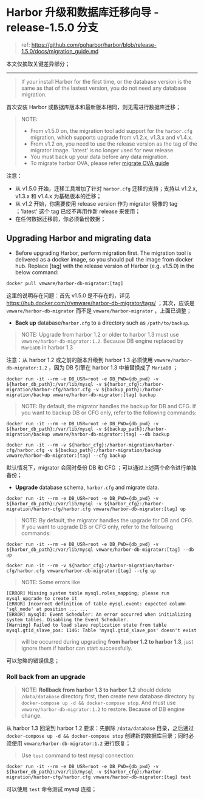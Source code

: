 # Harbor 升级和数据库迁移向导 - release-1.5.0 分支

> ref: https://github.com/goharbor/harbor/blob/release-1.5.0/docs/migration_guide.md

本文仅摘取关键差异部分；


----------


> If your install Harbor for the first time, or the database version is the same as that of the lastest version, you do not need any database migration.

首次安装 Harbor 或数据库版本和最新版本相同，则无需进行数据库迁移；

> NOTE:
>
> - From v1.5.0 on, the migration tool add support for the `harbor.cfg` migration, which supports upgrade from v1.2.x, v1.3.x and v1.4.x.
> - From v1.2 on, you need to use the release version as the tag of the migrator image. 'latest' is no longer used for new release.
> - You must back up your data before any data migration.
> - To migrate harbor OVA, please refer [migrate OVA guide](https://github.com/goharbor/harbor/blob/release-1.5.0/docs/migrate_ova_guide.md)

注意：

- 从 v1.5.0 开始，迁移工具增加了针对 `harbor.cfg` 迁移的支持；支持以 v1.2.x, v1.3.x 和 v1.4.x 为基础版本的迁移；
- 从 v1.2 开始，你需要使用 release version 作为 migrator 镜像的 tag ；'latest' 这个 tag 已经不再用作新 release 来使用；
- 在任何数据迁移前，你必须备份数据；


## Upgrading Harbor and migrating data

- Before upgrading Harbor, perform migration first. The migration tool is delivered as a docker image, so you should pull the image from docker hub. Replace [tag] with the release version of Harbor (e.g. v1.5.0) in the below command:

```
docker pull vmware/harbor-db-migrator:[tag]
```

这里的说明存在问题：首先 v1.5.0 是不存在的，详见 https://hub.docker.com/r/vmware/harbor-db-migrator/tags/ ；其次，应该是 `vmware/harbor-db-migrator` 而不是 `vmware/harbor-migrator` ，上面已调整；


- **Back up** database/`harbor.cfg` to a directory such as `/path/to/backup`.

> NOTE: Upgrade from harbor 1.2 or older to harbor 1.3 must use `vmware/harbor-db-migrator:1.2`. Because DB engine replaced by `MariaDB` in harbor 1.3

注意：从 harbor 1.2 或之前的版本升级到 harbor 1.3 必须使用 `vmware/harbor-db-migrator:1.2` ，因为 DB 引擎在 harbor 1.3 中被替换成了 `MariaDB` ；

```
docker run -it --rm -e DB_USR=root -e DB_PWD={db_pwd} -v ${harbor_db_path}:/var/lib/mysql -v ${harbor_cfg}:/harbor-migration/harbor-cfg/harbor.cfg -v ${backup_path}:/harbor-migration/backup vmware/harbor-db-migrator:[tag] backup
```

> NOTE: By default, the migrator handles the backup for DB and CFG. If you want to backup DB or CFG only, refer to the following commands:

```
docker run -it --rm -e DB_USR=root -e DB_PWD={db_pwd} -v ${harbor_db_path}:/var/lib/mysql -v ${backup_path}:/harbor-migration/backup vmware/harbor-db-migrator:[tag] --db backup

docker run -it --rm -v ${harbor_cfg}:/harbor-migration/harbor-cfg/harbor.cfg -v ${backup_path}:/harbor-migration/backup vmware/harbor-db-migrator:[tag] --cfg backup
```

默认情况下，migrator 会同时备份 DB 和 CFG ；可以通过上述两个命令进行单独备份；


- **Upgrade** database schema, `harbor.cfg` and migrate data.

```
docker run -it --rm -e DB_USR=root -e DB_PWD={db_pwd} -v ${harbor_db_path}:/var/lib/mysql -v ${harbor_cfg}:/harbor-migration/harbor-cfg/harbor.cfg vmware/harbor-db-migrator:[tag] up
```

> NOTE: By default, the migrator handles the upgrade for DB and CFG. If you want to upgrade DB or CFG only, refer to the following commands:

```
docker run -it --rm -e DB_USR=root -e DB_PWD={db_pwd} -v ${harbor_db_path}:/var/lib/mysql vmware/harbor-db-migrator:[tag] --db up

docker run -it --rm -v ${harbor_cfg}:/harbor-migration/harbor-cfg/harbor.cfg vmware/harbor-db-migrator:[tag] --cfg up
```

> NOTE: Some errors like

```
[ERROR] Missing system table mysql.roles_mapping; please run mysql_upgrade to create it
[ERROR] Incorrect definition of table mysql.event: expected column 'sql_mode' at position ... ...
[ERROR] mysqld: Event Scheduler: An error occurred when initializing system tables. Disabling the Event Scheduler.
[Warning] Failed to load slave replication state from table mysql.gtid_slave_pos: 1146: Table 'mysql.gtid_slave_pos' doesn't exist
```

> will be occurred during upgrading **from harbor 1.2 to harbor 1.3**, just ignore them if harbor can start successfully.

可以忽略的错误信息；

### Roll back from an upgrade

> NOTE: **Rollback from harbor 1.3 to harbor 1.2** should delete `/data/database` directory first, then create new database directory by `docker-compose up -d && docker-compose stop`. And must use `vmware/harbor-db-migrator:1.2` to restore. Because of DB engine change.

从 harbor 1.3 回滚到 harbor 1.2 要求：先删除 `/data/database` 目录，之后通过 `docker-compose up -d && docker-compose stop` 创建新的数据库目录；同时必须使用 `vmware/harbor-db-migrator:1.2` 进行恢复；


> Use `test` command to test mysql connection:

```
docker run -it --rm -e DB_USR=root -e DB_PWD={db_pwd} -v ${harbor_db_path}:/var/lib/mysql -v ${harbor_cfg}:/harbor-migration/harbor-cfg/harbor.cfg vmware/harbor-db-migrator:[tag] test
```

可以使用 `test` 命令测试 mysql 连接；
